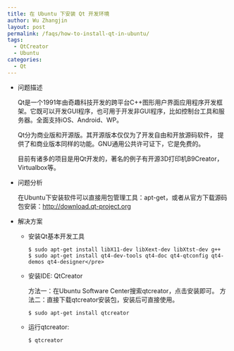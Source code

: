```yaml
---
title: 在 Ubuntu 下安装 Qt 开发环境
author: Wu Zhangjin
layout: post
permalink: /faqs/how-to-install-qt-in-ubuntu/
tags:
  - QtCreator
  - Ubuntu
categories:
  - Qt
---
```

* 问题描述

  Qt是一个1991年由奇趣科技开发的跨平台C++图形用户界面应用程序开发框架。它既可以开发GUI程序，也可用于开发非GUI程序，比如控制台工具和服务器。全面支持iOS、Android、WP。

  Qt分为商业版和开源版。其开源版本仅仅为了开发自由和开放源码软件， 提供了和商业版本同样的功能。GNU通用公共许可证下，它是免费的。

  目前有诸多的项目是用Qt开发的，著名的例子有开源3D打印机B9Creator，Virtualbox等。

* 问题分析

  在Ubuntu下安装软件可以直接用包管理工具：apt-get，或者从官方下载源码包安装：<http://download.qt-project.org>

* 解决方案  

  * 安装Qt基本开发工具

        $ sudo apt-get install libX11-dev libXext-dev libXtst-dev g++
        $ sudo apt-get install qt4-dev-tools qt4-doc qt4-qtconfig qt4-demos qt4-designer</pre>

  * 安装IDE: QtCreator

    方法一：在Ubuntu Software Center搜索qtcreator，点击安装即可。 方法二：直接下载qtcreator安装包，安装后可直接使用。

        $ sudo apt-get install qtcreator

  * 运行qtcreator:

        $ qtcreator
